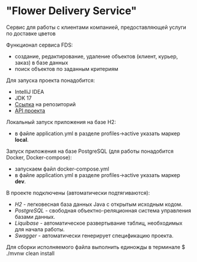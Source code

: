 # **"Flower Delivery Service"**

Сервис для работы с клиентами компанией, предоставляющей услуги по доставке цветов

Функционал сервиса FDS:
* создание, редактирование, удаление объектов (клиент, курьер, заказ) в базе данных
* поиск объектов по заданным критериям

Для запуска проекта понадобится:
* IntelliJ IDEA
* JDK 17
* [Ссылка](https://github.com/khazova58/flower-delivery-service.git) на репозиторий
* [API проекта](http://localhost:8080/swagger-ui/index.html#/)

Локальный запуск приложения на базе H2:
* в файле application.yml в разделе   profiles->active указать маркер **local**.

Запуск приложения на базе PostgreSQL (для работы понадобится Docker, Docker-compose):
* запускаем файл docker-compose.yml
* в файле application.yml в разделе   profiles->active указать маркер **dev**.

В проекте подключены (автоматически подтягиваются):
* _H2_ - легковесная база данных Java с открытым исходным кодом.
* _PostgreSQL_ - свободная объектно-реляционная система управления базами данных.
* _Liquibase_ - автоматическое развертывание таблиц, необходимых для начала работы.
* _Swagger_ - автоматически генерирует спецификацию проекта.

Для сборки исполняемого файла выполнить единожды в терминале $ ./mvnw clean install